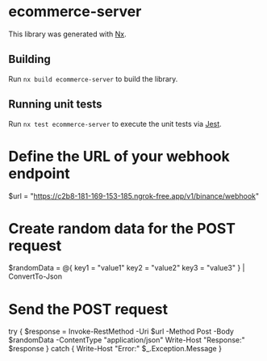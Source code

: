 # ecommerce-server

This library was generated with [Nx](https://nx.dev).

## Building

Run `nx build ecommerce-server` to build the library.

## Running unit tests

Run `nx test ecommerce-server` to execute the unit tests via [Jest](https://jestjs.io).

# Define the URL of your webhook endpoint

$url = "https://c2b8-181-169-153-185.ngrok-free.app/v1/binance/webhook"

# Create random data for the POST request

$randomData = @{
key1 = "value1"
key2 = "value2"
key3 = "value3"
} | ConvertTo-Json

# Send the POST request

try {
$response = Invoke-RestMethod -Uri $url -Method Post -Body $randomData -ContentType "application/json"
Write-Host "Response:" $response
} catch {
Write-Host "Error:" $\_.Exception.Message
}
